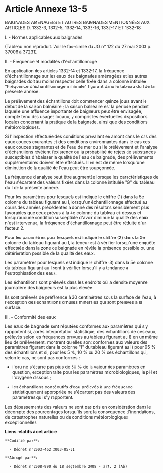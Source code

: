 # Article Annexe 13-5

BAIGNADES AMÉNAGÉES ET AUTRES BAIGNADES MENTIONNÉES AUX ARTICLES D. 1332-3, 1332-5, 1332-14, 1332-16, 1332-17 ET 1332-18  

I. - Normes applicables aux baignades

(Tableau non reproduit. Voir le fac-similé du JO n° 122 du 27 mai 2003 p. 37006 à 37231).

II. - Fréquence et modalités d'échantillonnage

En application des articles 1332-14 et 1332-17, la fréquence d'échantillonnage sur les eaux des baignades aménagées et les
autres baignades doit au moins respecter celle fixée dans la colonne intitulée "Fréquence d'échantillonnage minimale"
figurant dans le tableau du I de la présente annexe.

Le prélèvement des échantillons doit commencer quinze jours avant le début de la saison balnéaire ; la saison balnéaire est
la période pendant laquelle une affluence importante de baigneurs peut être envisagée, compte tenu des usages locaux, y
compris les éventuelles dispositions locales concernant la pratique de la baignade, ainsi que des conditions météorologiques.

Si l'inspection effectuée des conditions prévalant en amont dans le cas des eaux douces courantes et des conditions
environnantes dans le cas des eaux douces stagnantes et de l'eau de mer ou si le prélèvement et l'analyse d'échantillons
révèlent l'existence ou la probabilité de rejets de substances susceptibles d'abaisser la qualité de l'eau de baignade, des
prélèvements supplémentaires doivent être effectués. Il en est de même lorsqu'une diminution de la qualité de l'eau peut être
soupçonnée.

La fréquence d'analyse peut être augmentée lorsque les caractéristiques de l'eau s'écartent des valeurs fixées dans la
colonne intitulée "G" du tableau du I de la présente annexe.

Pour les paramètres pour lesquels est indiqué le chiffre (1) dans la 5e colonne du tableau figurant au I, lorsqu'un
échantillonnage effectué au cours des années précédentes a donné des résultats sensiblement plus favorables que ceux prévus à
la 4e colonne du tableau ci-dessus et lorsqu'aucune condition susceptible d'avoir diminué la qualité des eaux n'est
intervenue, la fréquence d'échantillonnage peut être réduite d'un facteur 2.

Pour les paramètres pour lesquels est indiqué le chiffre (2) dans la 5e colonne du tableau figurant au I, la teneur est à
vérifier lorsqu'une enquête effectuée dans la zone de baignade en révèle la présence possible ou une détérioration possible
de la qualité des eaux.

Les paramètres pour lesquels est indiqué le chiffre (3) dans la 5e colonne du tableau figurant au I sont à vérifier lorsqu'il
y a tendance à l'eutrophisation des eaux.

Les échantillons sont prélevés dans les endroits où la densité moyenne journalière des baigneurs est la plus élevée

Ils sont prélevés de préférence à 30 centimètres sous la surface de l'eau, à l'exception des échantillons d'huiles minérales
qui sont prélevés à la surface.

III. - Conformité des eaux

Les eaux de baignade sont réputées conformes aux paramètres qui s'y rapportent si, après interprétation statistique, des
échantillons de ces eaux, prélevés selon les fréquences prévues au tableau figurant au I) en un même lieu de prélèvement,
montrent qu'elles sont conformes aux valeurs des paramètres figurant dans la colonne "I" du tableau figurant au I) pour 95 %
des échantillons et si, pour les 5 %, 10 % ou 20 % des échantillons qui, selon le cas, ne sont pas conformes :

- l'eau ne s'écarte pas plus de 50 % de la valeur des paramètres en question, exception faite pour les paramètres
microbiologiques, le pH et l'oxygène dissous ;

- les échantillons consécutifs d'eau prélevés à une fréquence statistiquement appropriée ne s'écartent pas des valeurs des
paramètres qui s'y rapportent.

Les dépassements des valeurs ne sont pas pris en considération dans le décompte des pourcentages lorsqu'ils sont la
conséquence d'inondations, de catastrophes naturelles ou de conditions météorologiques exceptionnelles.

**Liens relatifs à cet article**

	**Codifié par**:

	  - Décret n°2003-462 2003-05-21

	**Abrogé par**:

	  - Décret n°2008-990 du 18 septembre 2008 - art. 2 (Ab)
